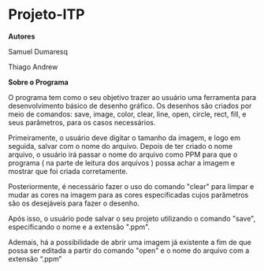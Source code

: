 # Projeto-ITP
**Autores**

Samuel Dumaresq

Thiago Andrew

**Sobre o Programa**

O programa tem como o seu objetivo trazer ao usuário uma ferramenta para desenvolvimento básico de desenho gráfico. Os desenhos são criados por meio de comandos: save, image, color, clear, line, open, circle, rect, fill, e seus parâmetros, para os casos necessários.

Primeiramente, o usuário deve digitar o tamanho da imagem, e logo em seguida, salvar com o nome do arquivo. Depois de ter criado o nome arquivo, o usuário irá passar o nome do arquivo como PPM para que o programa ( na parte de leitura dos arquivos ) possa achar a imagem e mostrar que foi criada corretamente.

Posteriormente, é necessário fazer o uso do comando "clear" para limpar e mudar as cores na imagem para as cores especificadas cujos parâmetros são os desejáveis para fazer o desenho.

Após isso, o usuário pode salvar o seu projeto utilizando o comando "save", especificando o nome e a extensão ".ppm".

Ademais, há a possibilidade de abrir uma imagem já existente a fim de que possa ser editada a partir do comando "open" e o nome do arquivo com a extensão “.ppm”

